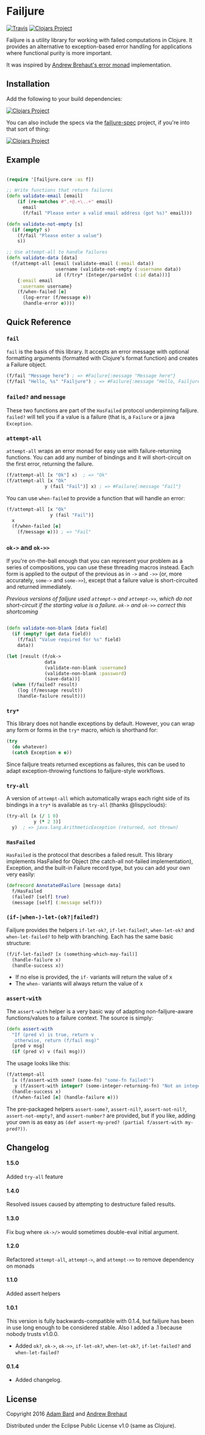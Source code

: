 # Failjure

[![Travis](https://img.shields.io/travis/adambard/failjure.svg?maxAge=2592000)](https://travis-ci.org/adambard/failjure)
[![Clojars Project](https://img.shields.io/clojars/v/failjure.svg)](https://clojars.org/failjure)

Failjure is a utility library for working with failed computations in Clojure.
It provides an alternative to exception-based error handling for applications
where functional purity is more important.

It was inspired by [Andrew Brehaut's error monad](https://brehaut.net/blog/2011/error_monads)
implementation.

## Installation

Add the following to your build dependencies:

[![Clojars Project](https://img.shields.io/clojars/v/failjure.svg)](https://clojars.org/failjure)

You can also include the specs via the [failjure-spec](https://github.com/adambard/failjure-spec) project,
if you're into that sort of thing:

[![Clojars Project](https://img.shields.io/clojars/v/failjure-spec.svg)](https://clojars.org/failjure-spec)

## Example

```clojure

(require '[failjure.core :as f])

;; Write functions that return failures
(defn validate-email [email]
    (if (re-matches #".+@.+\..+" email)
      email
      (f/fail "Please enter a valid email address (got %s)" email)))

(defn validate-not-empty [s]
  (if (empty? s)
    (f/fail "Please enter a value")
    s))

;; Use attempt-all to handle failures
(defn validate-data [data]
  (f/attempt-all [email (validate-email (:email data))
                  username (validate-not-empty (:username data))
                  id (f/try* (Integer/parseInt (:id data)))]
    {:email email
     :username username}
    (f/when-failed [e]
      (log-error (f/message e))
      (handle-error e))))
```

## Quick Reference

### `fail`

`fail` is the basis of this library. It accepts an error message
with optional formatting arguments (formatted with Clojure's
format function) and creates a Failure object.

```clojure
(f/fail "Message here") ; => #Failure{:message "Message here"}
(f/fail "Hello, %s" "Failjure") ; => #Failure{:message "Hello, Failjure"}
```

### `failed?` and `message`

These two functions are part of the `HasFailed` protocol underpinning
failjure. `failed?` will tell you if a value is a failure (that is,
a `Failure` or a java `Exception`.

### `attempt-all`

`attempt-all` wraps an error monad for easy use with failure-returning
functions. You can add any number of bindings and it will short-circuit
on the first error, returning the failure.

```clojure
(f/attempt-all [x "Ok"] x)  ; => "Ok"
(f/attempt-all [x "Ok"
              y (fail "Fail")] x) ; => #Failure{:message "Fail"}
```

You can use `when-failed` to provide a function that will handle an error:

```clojure
(f/attempt-all [x "Ok"
                y (fail "Fail")]
  x
  (f/when-failed [e]
    (f/message e))) ; => "Fail"
```

### `ok->` and `ok->>`

If you're on-the-ball enough that you can represent your problem
as a series of compositions, you can use these threading macros
instead. Each form is applied to the output of the previous
as in `->` and `->>` (or, more accurately, `some->` and `some->>`),
 except that a failure value is short-circuited and returned immediately.

*Previous versions of failjure used `attempt->` and `attempt->>`, which
do not short-circuit if the starting value is a failure. `ok->` and `ok->>`
correct this shortcoming*

```clojure

(defn validate-non-blank [data field]
  (if (empty? (get data field))
    (f/fail "Value required for %s" field)
    data))

(let [result (f/ok->
              data
              (validate-non-blank :username)
              (validate-non-blank :password)
              (save-data))]
  (when (f/failed? result)
    (log (f/message result))
    (handle-failure result)))
```

### `try*`

This library does not handle exceptions by default. However,
you can wrap any form or forms in the `try*` macro, which is shorthand for:

```clojure
(try
  (do whatever)
  (catch Exception e e))
```

Since failjure treats returned exceptions as failures, this can be used
to adapt exception-throwing functions to failjure-style workflows.

### `try-all`

A version of `attempt-all` which automatically wraps each right side of its
bindings in a `try*` is available as `try-all` (thanks @lispyclouds):

```clojure
(try-all [x (/ 1 0)
          y (* 2 3)]
  y)  ; => java.lang.ArithmeticException (returned, not thrown)
```

### `HasFailed`

`HasFailed` is the protocol that describes a failed result. This library implements
HasFailed for Object (the catch-all not-failed implementation), Exception, and the
built-in Failure record type, but you can add your own very easily:

```clojure
(defrecord AnnotatedFailure [message data]
  f/HasFailed
  (failed? [self] true)
  (message [self] (:message self)))
```

### `(if-|when-)-let-(ok?|failed?)`

Failjure provides the helpers `if-let-ok?`, `if-let-failed?`, `when-let-ok?` and `when-let-failed?` to help
with branching. Each has the same basic structure:

```clojure
(f/if-let-failed? [x (something-which-may-fail)]
  (handle-failure x)
  (handle-success x))
```

* If no else is provided, the `if-` variants will return the value of x
* The `when-` variants will always return the value of x

### `assert-with`

The `assert-with` helper is a very basic way of adapting non-failjure-aware
functions/values to a failure context. The source is simply:

```clojure
(defn assert-with
  "If (pred v) is true, return v
   otherwise, return (f/fail msg)"
  [pred v msg]
  (if (pred v) v (fail msg)))
```

The usage looks like this:

```clojure
(f/attempt-all
  [x (f/assert-with some? (some-fn) "some-fn failed!")
   y (f/assert-with integer? (some-integer-returning-fn) "Not an integer.")]
  (handle-success x)
  (f/when-failed [e] (handle-failure e)))
```

The pre-packaged helpers `assert-some?`, `assert-nil?`, `assert-not-nil?`, `assert-not-empty?`, and `assert-number?`
are provided, but if you like, adding your own is as easy as `(def assert-my-pred? (partial f/assert-with my-pred?))`.


## Changelog

#### 1.5.0

Added `try-all` feature

#### 1.4.0

Resolved issues caused by attempting to destructure failed results.

#### 1.3.0

Fix bug where `ok->/>` would sometimes double-eval initial argument.

#### 1.2.0

Refactored `attempt-all`, `attempt->`, and `attempt->>` to remove dependency on monads

#### 1.1.0

Added assert helpers

#### 1.0.1

This version is fully backwards-compatible with 0.1.4, but failjure
 has been in use long enough to be considered stable. Also I added
a .1 because nobody trusts v1.0.0.

* Added `ok?`, `ok->`, `ok->>`, `if-let-ok?`, `when-let-ok?`, `if-let-failed?` and `when-let-failed?`

#### 0.1.4

* Added changelog.

## License

Copyright 2016 [Adam Bard](https://adambard.com/) and [Andrew Brehaut](https://brehaut.net/)

Distributed under the Eclipse Public License v1.0 (same as Clojure).
